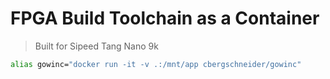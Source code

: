# FPGA Build Toolchain as a Container
> Built for Sipeed Tang Nano 9k

```sh
alias gowinc="docker run -it -v .:/mnt/app cbergschneider/gowinc"
```
